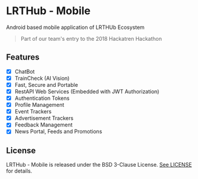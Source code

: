 # LRTHub - Mobile
Android based mobile application of LRTHUb Ecosystem
> Part of our team's entry to the 2018 Hackatren Hackathon

## Features

- [x] ChatBot
- [x] TrainCheck (AI Vision)
- [x] Fast, Secure and Portable
- [x] RestAPI Web Services (Embedded with JWT Authorization)
- [x] Authentication Tokens
- [x] Profile Management
- [x] Event Trackers
- [x] Advertisement Trackers
- [x] Feedback Management
- [x] News Portal, Feeds and Promotions

## License

LRTHub - Mobile is released under the BSD 3-Clause License. [See LICENSE](https://github.com/joshuadeguzman/lrthub-mobile/blob/master/LICENSE) for details.

